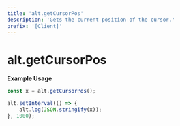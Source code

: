 ```yaml
---
title: 'alt.getCursorPos'
description: 'Gets the current position of the cursor.'
prefix: '[Client]'
---
```


# alt.getCursorPos

**Example Usage**

```js
const x = alt.getCursorPos();

alt.setInterval(() => {
    alt.log(JSON.stringify(x));
}, 1000);
```
